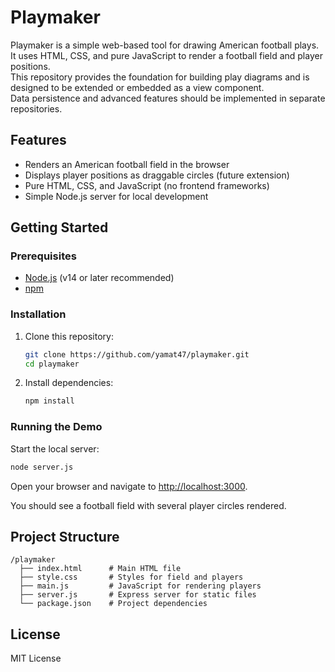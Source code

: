 # Playmaker

Playmaker is a simple web-based tool for drawing American football plays.  
It uses HTML, CSS, and pure JavaScript to render a football field and player positions.  
This repository provides the foundation for building play diagrams and is designed to be extended or embedded as a view component.  
Data persistence and advanced features should be implemented in separate repositories.

## Features

- Renders an American football field in the browser
- Displays player positions as draggable circles (future extension)
- Pure HTML, CSS, and JavaScript (no frontend frameworks)
- Simple Node.js server for local development

## Getting Started

### Prerequisites

- [Node.js](https://nodejs.org/) (v14 or later recommended)
- [npm](https://www.npmjs.com/)

### Installation

1. Clone this repository:

   ```sh
   git clone https://github.com/yamat47/playmaker.git
   cd playmaker
   ```

2. Install dependencies:

   ```sh
   npm install
   ```

### Running the Demo

Start the local server:

```sh
node server.js
```

Open your browser and navigate to [http://localhost:3000](http://localhost:3000).

You should see a football field with several player circles rendered.

## Project Structure

```
/playmaker
  ├── index.html      # Main HTML file
  ├── style.css       # Styles for field and players
  ├── main.js         # JavaScript for rendering players
  ├── server.js       # Express server for static files
  └── package.json    # Project dependencies
```

## License

MIT License
